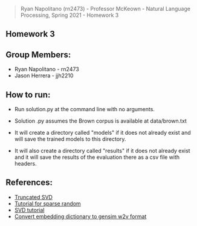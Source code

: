 >Ryan Napolitano (rn2473) - 
>Professor McKeown - 
>Natural Language Processing, Spring 2021 - 
>Homework 3

## Homework 3

## Group Members:
- Ryan Napolitano - rn2473
- Jason Herrera - jjh2210

## How to run:
- Run solution.py at the command line with no arguments.

- Solution .py assumes the Brown corpus is available at data/brown.txt

- It will create a directory called "models" if it does not already exist and will save the trained models to this directory.

- It will also create a directory called "results" if it does not already exist and it will save the results of the evaluation there as a csv file with headers. 


## References:
- [Truncated SVD](https://sklearn.org/modules/generated/sklearn.decomposition.TruncatedSVD.html#examples-using-sklearn-decomposition-truncatedsvd)
- [Tutorial for sparse random](https://docs.scipy.org/doc/scipy/reference/generated/scipy.sparse.random.html)
- [SVD tutorial](https://machinelearningmastery.com/singular-value-decomposition-for-machine-learning/)
- [Convert embedding dictionary to gensim w2v format](https://www.kaggle.com/matsuik/convert-embedding-dictionary-to-gensim-w2v-format)